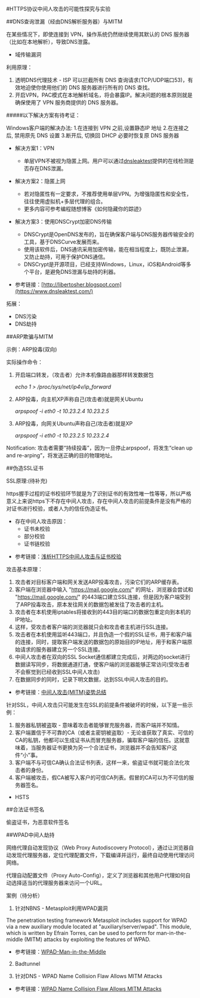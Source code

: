 #HTTPS协议中间人攻击的可能性探究与实验

##DNS查询泄漏（经由DNS解析服务器）与MITM

在某些情况下，即使连接到 VPN，操作系统仍然继续使用其默认的 DNS 服务器（比如在本地解析），导致DNS泄露。

- 域传输漏洞

利用原理：

1. 透明DNS代理技术 - ISP 可以拦截所有 DNS 查询请求(TCP/UDP端口53)，有效地迫使你使用他们的 DNS 服务器进行所有的 DNS 查找。
2. 开启VPN，PAC模式在本地解析域名，将会暴露IP。解决问题的根本原则就是确保使用了 VPN 服务商提供的 DNS 服务器。


#####以下解决方案有待考证：

Windows客户端的解决办法:
1.在连接到 VPN 之前,设置静态IP 地址
2.在连接之后, 禁用原先 DNS 设置 
3.断开后, 切换回 DHCP 必要时恢复原 DNS 服务器

- 解决方案1：VPN
    - 单层VPN不被视为隐匿上网。用户可以通过[dnsleaktest](https://www.dnsleaktest.com/)提供的在线检测是否存在DNS泄漏。
 
- 解决方案2：隐匿上网
    - 若对隐匿性有一定要求，不推荐使用单层VPN。为增强隐匿性和安全性，往往使用虚拟机+多层代理的组合。
    - 更多内容可参考编程随想博客《如何隐藏你的踪迹》
- 解决方案3：使用DNSCrypt加密DNS传输   
    - DNSCrypt是OpenDNS发布的，旨在确保客户端与DNS服务器传输安全的工具，基于DNSCurve发展而来。
    - 使用该软件后，DNS通讯采用加密传输，能在相当程度上，既防止泄漏，又防止劫持，可用于保护DNS通信。
    - DNSCrypt是开源项目，已经支持Windows，Linux，iOS和Android等多个平台，是避免DNS泄漏与劫持的利器。

* 参考链接：[http://libertosher.blogspot.com](https://www.dnsleaktest.com/)

拓展：

* DNS污染
* DNS劫持


##ARP欺骗与MITM

示例：ARP投毒(双向)

实际操作命令：

1. 开启端口转发，（攻击者）允许本机像路由器那样转发数据包

   *echo 1 > /proc/sys/net/ip4v/ip_forward*

2. ARP投毒，向主机XP声称自己(攻击者)就是网关Ubuntu 

    *arpspoof -i eth0 -t 10.23.2.4 10.23.2.5*

3. ARP投毒，向网关Ubuntu声称自己(攻击者)就是XP 

    *arpspoof -i eth0 -t 10.23.2.5 10.23.2.4*

Notification: 攻击者需要“持续投毒”，因为一旦停止arpspoof，将发生“clean up and re-arping”，将发送正确的目的物理地址。  

##伪造SSL证书

SSL原理:(待补充)

https握手过程的证书校验环节就是为了识别证书的有效性唯一性等等，所以严格意义上来说https下不存在中间人攻击，存在中间人攻击的前提条件是没有严格的对证书进行校验，或者人为的信任伪造证书。

- 存在中间人攻击原因：
    - 证书未校验
    - 部分校验
    - 证书链校验

* 参考链接：[浅析HTTPS中间人攻击与证书校验](www.evil0x.com/posts/26569.html)

攻击基本原理：

1. 攻击者对目标客户端和网关发送ARP投毒攻击，污染它们的ARP缓存表。
2. 客户端在浏览器中输入 "https://mail.google.com/" 的网址，浏览器会尝试和 "https://mail.google.com/" 的443端口建立SSL连接，但是因为客户端受到了ARP投毒攻击，原本发往网关的数据包被发往了攻击者的主机。
3. 攻击者在本机使用iptables将接收到的443目的端口的数据包重定向到本机的IP地址。
4. 这样，受攻击者客户端的浏览器就只会和攻击者主机进行SSL连接。
5. 攻击者在本机使用监听443端口，并且伪造一个假的SSL证书，用于和客户端的连接，同时，提取客户端发送的数据包的原始目的IP地址，用于和客户端原始请求的服务器建立另一个SSL连接。
6. 中间人攻击者在双向的SSL Socket通信都建立完成后，对两边的socket进行数据读写同步，将数据通道打通，使客户端的浏览器能够正常访问(受攻击者不会察觉到已经收到SSL中间人攻击)
7. 在数据同步的同时，记录下明文数据，达到SSL中间人攻击的目的。

* 参考链接：[中间人攻击(MITM)姿势总结](http://www.cnblogs.com/LittleHann/p/3735602.html)


针对SSL，中间人攻击只可能发生在SSL的前提条件被破坏的时候，以下是一些示例：

1. 服务器私钥被盗取 - 意味着攻击者能够冒充服务器，而客户端并不知情。
2. 客户端置信于不可靠的CA（或者主密钥被盗取）- 无论谁获取了真实、可信的CA的私钥，他都可以生成证书从而冒充服务器，骗取客户端的信任。这就意味着，当服务器证书更换为另一个合法证书，浏览器并不会告知客户这件“小”事。
3. 客户端不与可信CA确认合法证书列表，这样一来，偷盗证书就可能合法化攻击者的身份。
4. 客户端被攻击，假CA被写入客户的可信CA列表。假冒的CA可以为不可信的服务器签名。
     
- HSTS

##合法证书签名


偷盗证书，为恶意软件签名


##WPAD中间人劫持

网络代理自动发现协议（Web Proxy Autodiscovery Protocol），通过让浏览器自动发现代理服务器，定位代理配置文件，下载编译并运行，最终自动使用代理访问网络。

代理自动配置文件（Proxy Auto-Config），定义了浏览器和其他用户代理如何自动选择适当的代理服务器来访问一个URL。


案例（待分析）

1. 针对NBNS - Metasploit利用WPAD漏洞

The penetration testing framework Metasploit includes support for WPAD via a new auxiliary module located at "auxiliary/server/wpad". This module, which is written by Efrain Torres, can be used to perform for man-in-the-middle (MITM) attacks by exploiting the features of WPAD. 

* 参考链接：[WPAD-Man-in-the-Middle](http://www.netresec.com/?page=Blog&month=2012-07&post=WPAD-Man-in-the-Middle)


2. Badtunnel


3. 针对DNS - WPAD Name Collision Flaw Allows MITM Attacks 
* 参考链接：[WPAD Name Collision Flaw Allows MITM Attacks](http://www.securityweek.com/wpad-name-collision-flaw-allows-mitm-attacks)
